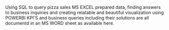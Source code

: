 Using SQL to query pizza sales MS EXCEL prepared data, finding answers to business inquiries and creating relatable and beautiful visualization using POWERBI
KPI'S and business queries including their solutions are all documentd in an MS WORD sheet as available here.
